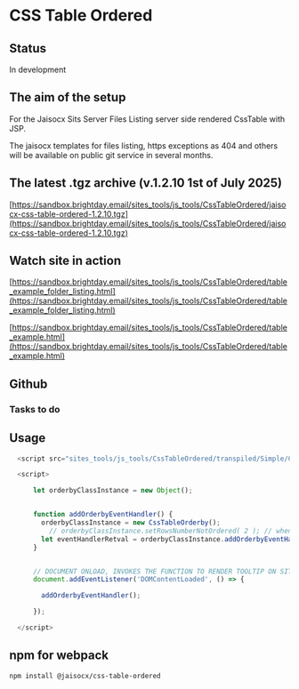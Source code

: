 # CSS Table Ordered


## Status

In development



## The aim of the setup

For the Jaisocx Sits Server Files Listing server side rendered CssTable with JSP.

The jaisocx templates for files listing, https exceptions as 404 and others will be available on public git service in several months.



## The latest .tgz archive (v.1.2.10 1st of July 2025)

[https://sandbox.brightday.email/sites_tools/js_tools/CssTableOrdered/jaisocx-css-table-ordered-1.2.10.tgz](https://sandbox.brightday.email/sites_tools/js_tools/CssTableOrdered/jaisocx-css-table-ordered-1.2.10.tgz)


## Watch site in action

[https://sandbox.brightday.email/sites_tools/js_tools/CssTableOrdered/table_example_folder_listing.html](https://sandbox.brightday.email/sites_tools/js_tools/CssTableOrdered/table_example_folder_listing.html)



[https://sandbox.brightday.email/sites_tools/js_tools/CssTableOrdered/table_example.html](https://sandbox.brightday.email/sites_tools/js_tools/CssTableOrdered/table_example.html)




## Github

[]()




### Tasks to do




## Usage

```js
  <script src="sites_tools/js_tools/CssTableOrdered/transpiled/Simple/CssTableOrderby.js"></script>

  <script>

      let orderbyClassInstance = new Object();


      function addOrderbyEventHandler() {
        orderbyClassInstance = new CssTableOrderby();
          // orderbyClassInstance.setRowsNumberNotOrdered( 2 ); // when, for example, in files listing the first row with two dots like this: ..
        let eventHandlerRetval = orderbyClassInstance.addOrderbyEventHandler();
      }


      // DOCUMENT ONLOAD, INVOKES THE FUNCTION TO RENDER TOOLTIP ON SITE OPENED IN BROWSER.
      document.addEventListener('DOMContentLoaded', () => {

        addOrderbyEventHandler();

      });

  </script>
```


## npm for webpack



```
npm install @jaisocx/css-table-ordered
```



